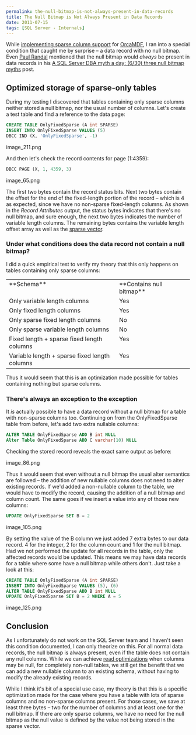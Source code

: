 ```yaml
---
permalink: the-null-bitmap-is-not-always-present-in-data-records
title: The Null Bitmap is Not Always Present in Data Records
date: 2011-07-15
tags: [SQL Server - Internals]
---
```

While [implementing sparse column support](/sparse-column-storage-ndash-the-sparse-vector/) for [OrcaMDF](https://github.com/improvedk/OrcaMDF), I ran into a special condition that caught me by surprise – a data record with no null bitmap. Even [Paul Randal](http://www.sqlskills.com/BLOGS/PAUL/) mentioned that the null bitmap would *always* be present in data records in his [A SQL Server DBA myth a day: (6/30) three null bitmap myths](http://www.sqlskills.com/BLOGS/PAUL/post/A-SQL-Server-DBA-myth-a-day-(630)-three-null-bitmap-myths.aspx) post.

<!-- more -->

## Optimized storage of sparse-only tables

During my testing I discovered that tables containing only sparse columns neither stored a null bitmap, nor the usual number of columns. Let's create a test table and find a reference to the data page:

```sql
CREATE TABLE OnlyFixedSparse (A int SPARSE)
INSERT INTO OnlyFixedSparse VALUES (5)
DBCC IND (X, 'OnlyFixedSparse', -1)
```

image_211.png

And then let's check the record contents for page (1:4359):

```sql
DBCC PAGE (X, 1, 4359, 3)
```

image_65.png

The first two bytes contain the record status bits. Next two bytes contain the offset for the end of the fixed-length portion of the record – which is 4 as expected, since we have no non-sparse fixed-length columns. As shown in the *Record Attributes* output, the status bytes indicates that there's no null bitmap, and sure enough, the next two bytes indicates the number of variable length columns. The remaining bytes contains the variable length offset array as well as the [sparse vector](/sparse-column-storage-ndash-the-sparse-vector/).

### Under what conditions does the data record not contain a null bitmap?

I did a quick empirical test to verify my theory that this only happens on tables containing only sparse columns:

<table width="500">
	<tbody>
		<tr>
			<td valign="top" width="299">**Schema**</td>
			<td valign="top" width="193">**Contains null bitmap**</td>
		</tr>
		<tr>
			<td valign="top" width="299">Only variable length columns</td>
			<td valign="top" width="193">Yes</td>
		</tr>
		<tr>
			<td valign="top" width="299">Only fixed length columns</td>
			<td valign="top" width="193">Yes</td>
		</tr>
		<tr>
			<td valign="top" width="299">Only sparse fixed length columns</td>
			<td valign="top" width="193">No</td>
		</tr>
		<tr>
			<td valign="top" width="299">Only sparse variable length columns</td>
			<td valign="top" width="193">No</td>
		</tr>
		<tr>
			<td valign="top" width="299">Fixed length + sparse fixed length columns</td>
			<td valign="top" width="193">Yes</td>
		</tr>
		<tr>
			<td valign="top" width="299">Variable length + sparse fixed length columns</td>
			<td valign="top" width="193">Yes</td>
		</tr>
	</tbody>
</table>

Thus it would seem that this is an optimization made possible for tables containing nothing but sparse columns.

### There's always an exception to the exception

It *is* actually possible to have a data record without a null bitmap for a table with non-sparse columns too. Continuing on from the OnlyFixedSparse table from before, let's add two extra nullable columns:

```sql
ALTER TABLE OnlyFixedSparse ADD B int NULL
Alter Table OnlyFixedSparse ADD C varchar(10) NULL
```

Checking the stored record reveals the exact same output as before:

image_86.png

Thus it would seem that even without a null bitmap the usual alter semantics are followed – the addition of new nullable columns does not need to alter existing records. If we'd added a non-nullable column to the table, we would have to modify the record, causing the addition of a null bitmap and column count. The same goes if we insert a value into any of those new columns:

```sql
UPDATE OnlyFixedSparse SET B = 2
```

image_105.png

By setting the value of the B column we just added 7 extra bytes to our data record. 4 for the integer, 2 for the column count and 1 for the null bitmap. Had we not performed the update for all records in the table, only the affected records would be updated. This means we may have data records for a table where some have a null bitmap while others don't. Just take a look at this:

```sql
CREATE TABLE OnlyFixedSparse (A int SPARSE)
INSERT INTO OnlyFixedSparse VALUES (5), (6)
ALTER TABLE OnlyFixedSparse ADD B int NULL
UPDATE OnlyFixedSparse SET B = 2 WHERE A = 5
```

image_125.png

## Conclusion

As I unfortunately do not work on the SQL Server team and I haven't seen this condition documented, I can only theorize on this. For all normal data records, the null bitmap is always present, even if the table does not contain any null columns. While we can achieve [read optimizations](http://www.sqlskills.com/blogs/paul/post/Inside-the-Storage-Engine-Anatomy-of-a-record.aspx) when columns may be null, for completely non-null tables, we still get the benefit that we can add a new nullable column to an existing schema, without having to modify the already existing records.

While I think it's bit of a special use case, my theory is that this is a specific optimization made for the case where you have a table with lots of sparse columns and no non-sparse columns present. For those cases, we save at least three bytes – two for the number of columns and at least one for the null bitmap. If there are only sparse columns, we have no need for the null bitmap as the null value is defined by the value not being stored in the sparse vector.
